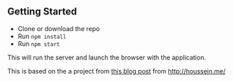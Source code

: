 
## Getting Started

 - Clone or download the repo
 - Run `npm install`
 - Run `npm start`

This will run the server and launch the browser with the application.



This is based on the a project from [this blog post](http://houssein.me/redux/immutablejs/angular2/2016/07/04/angular2-with-immutablejs-and-redux.html) from http://houssein.me/